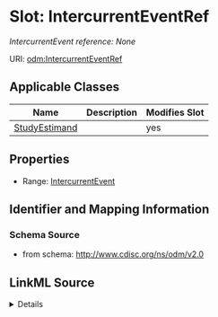 # Slot: IntercurrentEventRef


_IntercurrentEvent reference: None_



URI: [odm:IntercurrentEventRef](http://www.cdisc.org/ns/odm/v2.0/IntercurrentEventRef)



<!-- no inheritance hierarchy -->




## Applicable Classes

| Name | Description | Modifies Slot |
| --- | --- | --- |
[StudyEstimand](StudyEstimand.md) |  |  yes  |







## Properties

* Range: [IntercurrentEvent](IntercurrentEvent.md)





## Identifier and Mapping Information







### Schema Source


* from schema: http://www.cdisc.org/ns/odm/v2.0




## LinkML Source

<details>
```yaml
name: IntercurrentEventRef
description: 'IntercurrentEvent reference: None'
from_schema: http://www.cdisc.org/ns/odm/v2.0
rank: 1000
identifier: false
alias: IntercurrentEventRef
domain_of:
- StudyEstimand
range: IntercurrentEvent

```
</details>